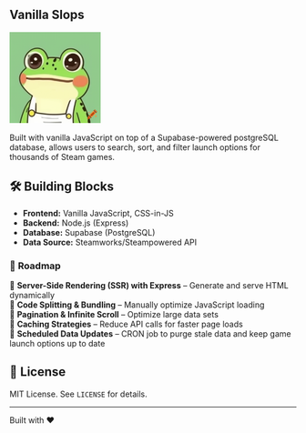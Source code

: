 ## Vanilla Slops

<p align="left">
  <img src="./src/client/public/frogslops.png" alt="FrogSlops Logo" width="160">
</p>

Built with vanilla JavaScript on top of a Supabase-powered postgreSQL database,
allows users to search, sort, and filter launch options for thousands of Steam games.

## 🛠️ Building Blocks
- **Frontend:** Vanilla JavaScript, CSS-in-JS
- **Backend:** Node.js (Express)
- **Database:** Supabase (PostgreSQL)
- **Data Source:** Steamworks/Steampowered API

### 🔄 **Roadmap**  
🚧 **Server-Side Rendering (SSR) with Express** – Generate and serve HTML dynamically  
🚧 **Code Splitting & Bundling** – Manually optimize JavaScript loading  
🚧 **Pagination & Infinite Scroll** – Optimize large data sets  
🚧 **Caching Strategies** – Reduce API calls for faster page loads  
🚧 **Scheduled Data Updates** – CRON job to purge stale data and keep game launch options up to date  

## 📜 License
MIT License. See `LICENSE` for details.

---
Built with ❤️
